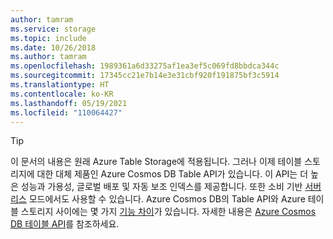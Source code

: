 ```yaml
---
author: tamram
ms.service: storage
ms.topic: include
ms.date: 10/26/2018
ms.author: tamram
ms.openlocfilehash: 1989361a6d33275af1ea3ef5c069fd8bbdca344c
ms.sourcegitcommit: 17345cc21e7b14e3e31cbf920f191875bf3c5914
ms.translationtype: HT
ms.contentlocale: ko-KR
ms.lasthandoff: 05/19/2021
ms.locfileid: "110064427"
---
```

> [!TIP]
> 이 문서의 내용은 원래 Azure Table Storage에 적용됩니다. 그러나 이제 테이블 스토리지에 대한 대체 제품인 Azure Cosmos DB Table API가 있습니다. 이 API는 더 높은 성능과 가용성, 글로벌 배포 및 자동 보조 인덱스를 제공합니다. 또한 소비 기반 [서버리스](../articles/cosmos-db/serverless.md) 모드에서도 사용할 수 있습니다. Azure Cosmos DB의 Table API와 Azure 테이블 스토리지 사이에는 몇 가지 [기능 차이](/articles/cosmos-db/table-api-faq.yml#table-api-in-azure-cosmos-db-vs-azure-table-storage)가 있습니다. 자세한 내용은 [Azure Cosmos DB 테이블 API](../articles/cosmos-db/table-introduction.md)를 참조하세요. 
>
